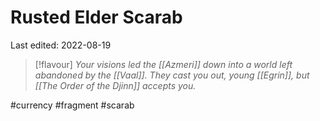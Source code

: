 # Rusted Elder Scarab
Last edited: 2022-08-19

> [!flavour]
> *Your visions led the [[Azmeri]] down into a world left abandoned by the [[Vaal]].  They cast you out, young [[Egrin]], but [[The Order of the Djinn]] accepts you.*



#currency #fragment #scarab